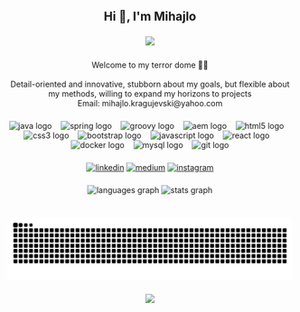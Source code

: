 <h2 align="center">Hi 👋, I'm Mihajlo</h2>
  
###

<div align="center">
  <img height="200" src="https://media4.giphy.com/media/v1.Y2lkPTc5MGI3NjExdXk2MzFlMXBjM2treGYzbHJmbndwYzYxenFyZm4zZDd2andydmFyaiZlcD12MV9pbnRlcm5hbF9naWZfYnlfaWQmY3Q9Zw/jTNG3RF6EwbkpD4LZx/giphy.webp"  />
</div>

###
  
<p align="center">Welcome to my terror dome 👨‍💻<br><br>Detail-oriented and innovative, stubborn about my goals, but flexible about my methods, willing to expand my horizons to projects<br>Email: mihajlo.kragujevski@yahoo.com</p>
  
###
  
<div align="center">
  <img src="https://cdn.jsdelivr.net/gh/devicons/devicon/icons/java/java-original-wordmark.svg" height="42" alt="java logo"  />
  <img width="8" />
  <img src="https://cdn.jsdelivr.net/gh/devicons/devicon/icons/spring/spring-original.svg" height="42" alt="spring logo"  />
  <img width="8" />
  <img src="https://cdn.jsdelivr.net/gh/devicons/devicon/icons/groovy/groovy-original.svg" height="42" alt="groovy logo"  />
  <img width="8" />
  <img src="https://cdn.worldvectorlogo.com/logos/adobe-experience-manager.svg" height="42" alt="aem logo"  />
  <img width="8" />
  <img src="https://cdn.jsdelivr.net/gh/devicons/devicon/icons/html5/html5-original.svg" height="42" alt="html5 logo"  />
  <img width="8" />
  <img src="https://cdn.jsdelivr.net/gh/devicons/devicon/icons/css3/css3-original.svg" height="42" alt="css3 logo"  />
  <img width="8" />
  <img src="https://cdn.jsdelivr.net/gh/devicons/devicon/icons/bootstrap/bootstrap-original.svg" height="42" alt="bootstrap logo"  />
  <img width="8" />
  <img src="https://skillicons.dev/icons?i=js" height="42" alt="javascript logo"  />
  <img width="8" />
  <img src="https://cdn.jsdelivr.net/gh/devicons/devicon/icons/react/react-original.svg" height="42" alt="react logo"  />
  <img width="8" />
  <img src="https://cdn.simpleicons.org/docker/2496ED" height="42" alt="docker logo"  />
  <img width="8" />
  <img src="https://cdn.jsdelivr.net/gh/devicons/devicon/icons/mysql/mysql-original-wordmark.svg" height="45" alt="mysql logo"  />
  <img width="8" />
  <img src="https://cdn.jsdelivr.net/gh/devicons/devicon/icons/git/git-original.svg" height="42" alt="git logo"  />
</div>
  
###
  
<div align="center">
  <p>
    <a target="_blank" href="https://www.linkedin.com/in/mihajlo-kragujevski" style="display: inline-block;"><img src="https://img.shields.io/badge/linkedin-logo?style=for-the-badge&logo=linkedin&logoColor=white&color=%230a77b6" alt="linkedin" /></a>
    <a target="_blank" href="https://medium.com/@kmihajlo" style="display: inline-block;"><img src="https://img.shields.io/badge/medium-logo?style=for-the-badge&logo=medium&logoColor=white&color=black" alt="medium" /></a>
    <a target="_blank" href="https://www.instagram.com/kmihajlo__" style="display: inline-block;"><img src="https://img.shields.io/badge/instagram-logo?style=for-the-badge&logo=instagram&logoColor=white&color=%23F35369" alt="instagram" /></a>
  </p>
</div>
  
###


<div align="center">
  <img src="https://github-readme-stats.vercel.app/api/top-langs?username=KMihajlo&locale=en&hide_title=true&layout=compact&card_width=320&langs_count=6&theme=dracula&hide_border=true&order=2" height="160" alt="languages graph"  />
  <img src="https://github-readme-stats.vercel.app/api?username=KMihajlo&hide_title=true&hide_rank=false&show_icons=true&include_all_commits=true&count_private=true&disable_animations=false&theme=dracula&locale=en&hide_border=true&order=1" height="160" alt="stats graph"  />
</div>
  
###
  
<br clear="both">
  
<img src="https://raw.githubusercontent.com/KMihajlo/KMihajlo/output/snake.svg" alt="Snake animation" />
  
###
  
<div align="center">
  <img src="https://profile-counter.glitch.me/KMihajlo/count.svg?"  />
</div>
  
###
